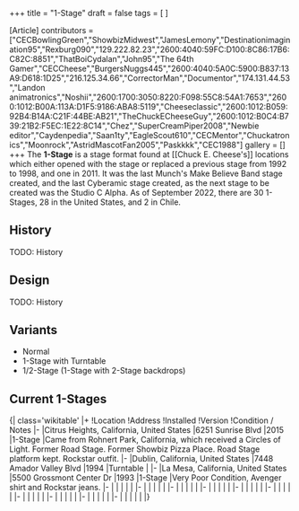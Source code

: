 +++
title = "1-Stage"
draft = false
tags = [ ]

[Article]
contributors = ["CECBowlingGreen","ShowbizMidwest","JamesLemony","Destinationimagination95","Rexburg090","129.222.82.23","2600:4040:59FC:D100:8C86:17B6:C82C:8851","ThatBoiCydalan","John95","The 64th Gamer","CECCheese","BurgersNuggs445","2600:4040:5A0C:5900:B837:13A9:D618:1D25","216.125.34.66","CorrectorMan","Documentor","174.131.44.53","Landon animatronics","Noshii","2600:1700:3050:8220:F098:55C8:54A1:7653","2600:1012:B00A:113A:D1F5:9186:ABA8:5119","Cheeseclassic","2600:1012:B059:92B4:B14A:C21F:44BE:AB21","TheChuckECheeseGuy","2600:1012:B0C4:B739:21B2:F5EC:1E22:8C14","Chez","SuperCreamPiper2008","Newbie editor","Caydenpedia","Saan1ty","EagleScout610","CECMentor","Chuckatronics","Moonrock","AstridMascotFan2005","Paskkkk","CEC1988"]
gallery = []
+++
The **1-Stage** is a stage format found at [[Chuck E. Cheese's]] locations which either opened with the stage or replaced a previous stage from 1992 to 1998,  and one in 2011. It was the last Munch's Make Believe Band stage created, and the last Cyberamic stage created, as the next stage to be created was the Studio C Alpha. As of September 2022, there are 30 1-Stages, 28 in the United States, and 2 in Chile.

##  History ## 
TODO: History

##  Design ## 
TODO: History

##  Variants ## 

* Normal
* 1-Stage with Turntable
* 1/2-Stage (1-Stage with 2-Stage backdrops)

##  Current 1-Stages ## 
{| class='wikitable'
|+
!Location
!Address
!Installed
!Version
!Condition / Notes
|-
|Citrus Heights, California, United States
|6251 Sunrise Blvd
|2015
|1-Stage
|Came from Rohnert Park, California, which received a Circles of Light. Former Road Stage. Former Showbiz Pizza Place. Road Stage platform kept. Rockstar outfit.
|-
|Dublin, California, United States
|7448 Amador Valley Blvd
|1994
|Turntable
|
|-
|La Mesa, California, United States
|5500 Grossmont Center Dr
|1993
|1-Stage
|Very Poor Condition, Avenger shirt and Rockstar jeans.
|-
|
|
|
|
|
|-
|
|
|
|
|
|-
|
|
|
|
|
|-
|
|
|
|
|
|-
|
|
|
|
|
|-
|
|
|
|
|
|-
|
|
|
|
|
|-
|
|
|
|
|
|-
|
|
|
|
|
|-
|
|
|
|
|
|}